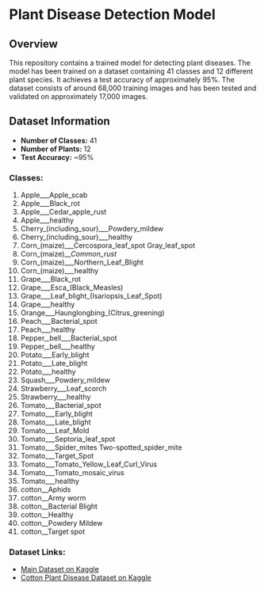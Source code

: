 # Plant Disease Detection Model

## Overview

This repository contains a trained model for detecting plant diseases. The model has been trained on a dataset containing 41 classes and 12 different plant species. It achieves a test accuracy of approximately 95%. The dataset consists of around 68,000 training images and has been tested and validated on approximately 17,000 images.

## Dataset Information

- **Number of Classes:** 41
- **Number of Plants:** 12
- **Test Accuracy:** ~95%

### Classes:

1. Apple___Apple_scab
2. Apple___Black_rot
3. Apple___Cedar_apple_rust
4. Apple___healthy
5. Cherry_(including_sour)___Powdery_mildew
6. Cherry_(including_sour)___healthy
7. Corn_(maize)___Cercospora_leaf_spot Gray_leaf_spot
8. Corn_(maize)___Common_rust_
9. Corn_(maize)___Northern_Leaf_Blight
10. Corn_(maize)___healthy
11. Grape___Black_rot
12. Grape___Esca_(Black_Measles)
13. Grape___Leaf_blight_(Isariopsis_Leaf_Spot)
14. Grape___healthy
15. Orange___Haunglongbing_(Citrus_greening)
16. Peach___Bacterial_spot
17. Peach___healthy
18. Pepper,_bell___Bacterial_spot
19. Pepper,_bell___healthy
20. Potato___Early_blight
21. Potato___Late_blight
22. Potato___healthy
23. Squash___Powdery_mildew
24. Strawberry___Leaf_scorch
25. Strawberry___healthy
26. Tomato___Bacterial_spot
27. Tomato___Early_blight
28. Tomato___Late_blight
29. Tomato___Leaf_Mold
30. Tomato___Septoria_leaf_spot
31. Tomato___Spider_mites Two-spotted_spider_mite
32. Tomato___Target_Spot
33. Tomato___Tomato_Yellow_Leaf_Curl_Virus
34. Tomato___Tomato_mosaic_virus
35. Tomato___healthy
36. cotton__Aphids
37. cotton__Army worm
38. cotton__Bacterial Blight
39. cotton__Healthy
40. cotton__Powdery Mildew
41. cotton__Target spot

### Dataset Links:

- [Main Dataset on Kaggle](https://www.kaggle.com/datasets/vipoooool/new-plant-diseases-dataset)
- [Cotton Plant Disease Dataset on Kaggle](https://www.kaggle.com/datasets/dhamur/cotton-plant-disease?select=Main+dataset-20230209T191052Z-001)
